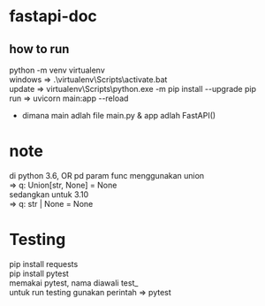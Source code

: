 # fastapi-doc

## how to run
python -m venv virtualenv<br>
windows => .\virtualenv\Scripts\activate.bat<br>
update => virtualenv\Scripts\python.exe -m pip install --upgrade pip<br>
run => uvicorn main:app --reload<br>
* dimana main adlah file main.py & app adlah FastAPI()<br>
# note
di python 3.6, OR pd param func menggunakan union<br>
=> q: Union[str, None] = None<br>
sedangkan untuk 3.10<br>
=>  q: str | None = None

# Testing
pip install requests<br>
pip install pytest<br>
memakai pytest, nama diawali test_<br>
untuk run testing gunakan perintah => pytest<br>